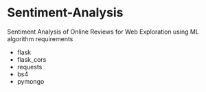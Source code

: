 # Sentiment-Analysis
Sentiment Analysis of Online Reviews for Web Exploration using ML algorithm
requirements
- flask
- flask_cors
- requests
- bs4
- pymongo
